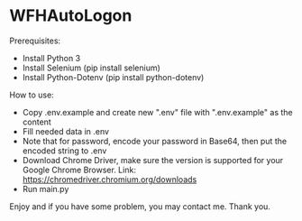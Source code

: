 # WFHAutoLogon
Prerequisites:
- Install Python 3
- Install Selenium (pip install selenium)
- Install Python-Dotenv (pip install python-dotenv)

How to use:
- Copy .env.example and create new ".env" file with ".env.example" as the content
- Fill needed data in .env
- Note that for password, encode your password in Base64, then put the encoded string to .env
- Download Chrome Driver, make sure the version is supported for your Google Chrome Browser. Link: https://chromedriver.chromium.org/downloads
- Run main.py

Enjoy and if you have some problem, you may contact me.
Thank you.
